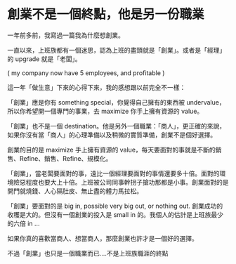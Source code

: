 # 創業不是一個終點，他是另一份職業

一年前多前，我寫過一篇我為什麼想創業。

一直以來，上班族都有一個迷思，認為上班的盡頭就是「創業」。或者是「經理」的 upgrade 就是「老闆」。

( my company now have 5 employees, and profitable )

這一年「做生意」下來的心得下來，我的感想跟以前完全不一樣：

「創業」應是你有 something special，你覺得自己擁有的東西被 undervalue，所以你希望開一個專門的事業，去 maximize 你手上擁有資源的 value。

「創業」也不是一個 destination。他是另外一個職業：「商人」，更正確的來說，如果你沒有當「商人」的心理準備以及稍微的實質準備，創業不是個好選擇。

創業的目的是 maximize 手上擁有資源的 value，每天要面對的事就是不斷的銷售、Refine、銷售、Refine、規模化。

「創業」，當老闆要面對的事，遠比一個經理要面對的事情還要多十倍。面對的環境險惡程度也要大上十倍。上班被公司同事幹拐子搶功那都是小事。創業面對的是開門就燒錢、人心隔肚皮、無止盡的體力馬拉松。

「創業」要面對的是 big in, possible very big out, or nothing out. 創業成功的收穫是大的。但沒有一個創業的投入是 small in 的。我個人的估計是上班族最少的六倍 in …

如果你真的喜歡當商人、想當商人，那麼創業也許才是一個好的選擇。

不過「創業」也只是一個職業而已….不是上班族職涯的終點
